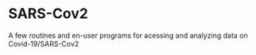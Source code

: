 # SARS-Cov2
A few routines and en-user programs for acessing and analyzing data on Covid-19/SARS-Cov2
